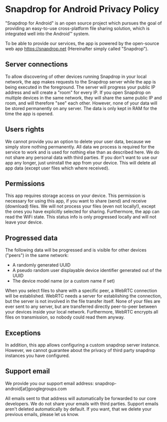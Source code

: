 # Snapdrop for Android Privacy Policy

"Snapdrop for Android" is an open source project which pursues the goal of providing an easy-to-use cross-platform file sharing solution, which is integrated well into the Android™ system.

To be able to provide our services, the app is powered by the open-source web app https://snapdrop.net (Hereinafter simply called "Snapdrop"). 

## Server connections

To allow discovering of other devices running Snapdrop in your local network, the app makes requests to the Snapdrop server while the app is being executed in the foreground. The server will progress your public IP address and will create a "room" for every IP. If you open Snapdrop on multiple devices in the same network, they will share the same public IP and room, and will therefore "see" each other. However, none of your data will be stored permanently on any server. The data is only kept in RAM for the time the app is opened.

## Users rights

We cannot provide you an option to delete your user data, because we simply store nothing permanently. All data we process is required for the service to work and is used for nothing else than as described here. We do not share any personal data with third parties. 
If you don't want to use our app any longer, just uninstall the app from your device. This will delete all app data (except user files which where received). 

## Permissions 

This app requires storage access on your device. This permission is necessary for using this app, if you want to share (send) and receive (download) files. We will not process your files (even not locally!), except the ones you have explicitly selected for sharing. 
Furthermore, the app can read the WiFi state. This status info is only progressed locally and will not leave your device. 

## Progressed data

The following data will be progressed and is visible for other devices ("peers") in the same network:
- A randomly generated UUID
- A pseudo random user displayable device identifier generated out of the UUID
- The device model name (or a custom name if set)

When you select files to share with a specific peer, a WebRTC connection will be established. WebRTC needs a server for establishing the connection, but the server is not involved in the file transfer itself. None of your files are ever sent to any server, but are transferred directly peer-to-peer between your devices inside your local network. Furthermore, WebRTC encrypts all files on transmission, so nobody could read them anyway.

## Exceptions

In addition, this app allows configuring a custom snapdrop server instance. However, we cannot guarantee about the privacy of third party snapdrop instances you have configured.

## Support email

We provide you our support email address: snapdrop-android[at]googlegroups.com

All emails sent to that address will automatically be forwarded to our core developers. We do not share your emails with third parties. Support emails aren't deleted automatically by default. If you want, that we delete your previous emails, please let us know.
